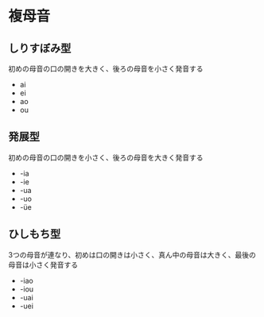 # 複母音

## しりすぼみ型

初めの母音の口の開きを大きく、後ろの母音を小さく発音する

* ai
* ei
* ao
* ou


## 発展型

初めの母音の口の開きを小さく、後ろの母音を大きく発音する

* -ia
* -ie
* -ua
* -uo
* -üe

## ひしもち型

3つの母音が連なり、初めは口の開きは小さく、真ん中の母音は大きく、最後の母音は小さく発音する

* -iao
* -iou
* -uai
* -uei
